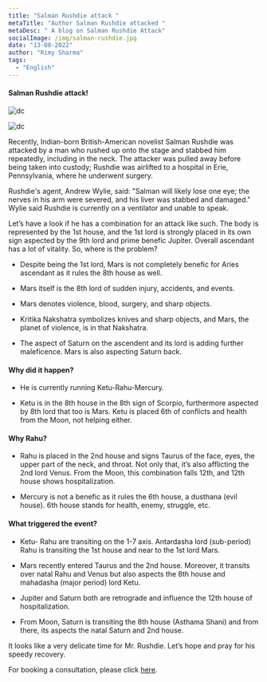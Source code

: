 ```yaml
---
title: "Salman Rushdie attack "
metaTitle: "Author Salman Rushdie attacked "
metaDesc: " A blog on Salman Rushdie Attack"
socialImage: /img/salman-rushdie.jpg
date: "13-08-2022"
author: "Rimy Sharma"
tags:
  - "English"
---
```


#### Salman Rushdie attack!

![dc](/img/rushdien.JPG)

![dc](/img/rushdies.JPG)

Recently, Indian-born British-American novelist Salman Rushdie was attacked by a man who rushed up onto the stage and stabbed him repeatedly, including in the neck. The attacker was pulled away before being taken into custody; Rushdie was airlifted to a hospital in Erie, Pennsylvania, where he underwent surgery.

Rushdie's agent, Andrew Wylie, said: "Salman will likely lose one eye; the nerves in his arm were severed, and his liver was stabbed and damaged." Wylie said Rushdie is currently on a ventilator and unable to speak.

Let’s have a look if he has a combination for an attack like such. The body is represented by the 1st house, and the 1st lord is strongly placed in its own sign aspected by the 9th lord and prime benefic Jupiter. Overall ascendant has a lot of vitality. So,
where is the problem?

- Despite being the 1st lord, Mars is not completely benefic for Aries ascendant as it rules the 8th house as well.

- Mars itself is the 8th lord of sudden injury, accidents, and events.

- Mars denotes violence, blood, surgery, and sharp objects.

- Kritika Nakshatra symbolizes knives and sharp objects, and Mars, the planet of violence, is in that Nakshatra.

- The aspect of Saturn on the ascendent and its lord is adding further maleficence. Mars is also aspecting Saturn back.

#### Why did it happen?

- He is currently running Ketu-Rahu-Mercury.

- Ketu is in the 8th house in the 8th sign of Scorpio, furthermore aspected by 8th lord that too is Mars. Ketu is placed 6th of conflicts and health from the Moon, not helping either.

#### Why Rahu?

- Rahu is placed in the 2nd house and signs Taurus of the face, eyes, the upper part of the neck, and throat. Not only that, it’s also afflicting the 2nd lord Venus. From the Moon, this combination falls 12th, and 12th house shows hospitalization.

- Mercury is not a benefic as it rules the 6th house, a dusthana (evil house). 6th house stands for health, enemy, struggle, etc.

#### What triggered the event?

- Ketu- Rahu are transiting on the 1-7 axis. Antardasha lord (sub-period) Rahu is transiting the 1st house and near to the 1st lord Mars.

- Mars recently entered Taurus and the 2nd house. Moreover, it transits over natal Rahu and Venus but also aspects the 8th house and mahadasha (major period) lord Ketu.

- Jupiter and Saturn both are retrograde and influence the 12th house of hospitalization.

- From Moon, Saturn is transiting the 8th house (Asthama Shani) and from there, its aspects the natal Saturn and 2nd house.

It looks like a very delicate time for Mr. Rushdie. Let’s hope and pray for his speedy recovery.

For booking a consultation, please click [here](https://www.sanatanved.com/services).

